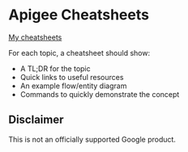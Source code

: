 # Apigee Cheatsheets

[My cheatsheets](https://laughingbiscuit.com/apigee-cheatsheet) 

For each topic, a cheatsheet should show:                                       
- A TL;DR for the topic                                                         
- Quick links to useful resources                                               
- An example flow/entity diagram                                                
- Commands to quickly demonstrate the concept 

## Disclaimer

This is not an officially supported Google product.
